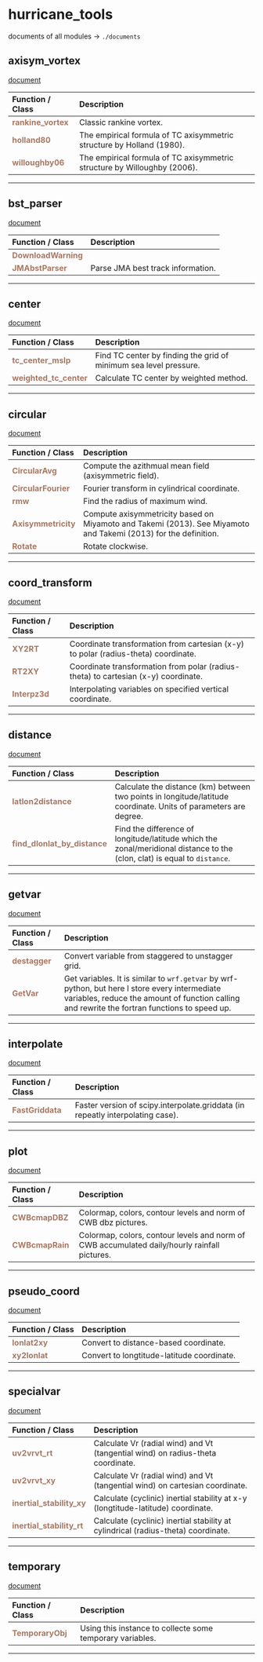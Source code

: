 # hurricane_tools
documents of all modules -> `./documents`


axisym_vortex
------
[document](./documents/axisym_vortex.md) 

| Function / Class | Description |
| :--------------- | :---------- |
| <font color="#a77864"> **rankine_vortex** </font> | Classic rankine vortex. |
| <font color="#a77864"> **holland80** </font> | The empirical formula of TC axisymmetric structure by Holland (1980). |
| <font color="#a77864"> **willoughby06** </font> | The empirical formula of TC axisymmetric structure by Willoughby (2006). |


******
bst_parser
------
[document](./documents/bst_parser.md) 

| Function / Class | Description |
| :--------------- | :---------- |
| <font color="#a77864"> **DownloadWarning** </font> |  |
| <font color="#a77864"> **JMAbstParser** </font> | Parse JMA best track information. |


******
center
------
[document](./documents/center.md) 

| Function / Class | Description |
| :--------------- | :---------- |
| <font color="#a77864"> **tc_center_mslp** </font> | Find TC center by finding the grid of minimum sea level pressure. |
| <font color="#a77864"> **weighted_tc_center** </font> | Calculate TC center by weighted method. |


******
circular
------
[document](./documents/circular.md) 

| Function / Class | Description |
| :--------------- | :---------- |
| <font color="#a77864"> **CircularAvg** </font> | Compute the azithmual mean field (axisymmetric field). |
| <font color="#a77864"> **CircularFourier** </font> | Fourier transform in cylindrical coordinate. |
| <font color="#a77864"> **rmw** </font> | Find the radius of maximum wind. |
| <font color="#a77864"> **Axisymmetricity** </font> | Compute axisymmetricity based on Miyamoto and Takemi (2013). See Miyamoto and Takemi (2013) for the definition. |
| <font color="#a77864"> **Rotate** </font> | Rotate clockwise. |


******
coord_transform
------
[document](./documents/coord_transform.md) 

| Function / Class | Description |
| :--------------- | :---------- |
| <font color="#a77864"> **XY2RT** </font> | Coordinate transformation from cartesian (x-y) to polar (radius-theta) coordinate. |
| <font color="#a77864"> **RT2XY** </font> | Coordinate transformation from polar (radius-theta) to cartesian (x-y) coordinate. |
| <font color="#a77864"> **Interpz3d** </font> | Interpolating variables on specified vertical coordinate. |


******
distance
------
[document](./documents/distance.md) 

| Function / Class | Description |
| :--------------- | :---------- |
| <font color="#a77864"> **latlon2distance** </font> | Calculate the distance (km) between two points in longitude/latitude coordinate. Units of parameters are degree. |
| <font color="#a77864"> **find_dlonlat_by_distance** </font> | Find the difference of longitude/latitude which the zonal/meridional distance to the (clon, clat) is equal to `distance`. |


******
getvar
------
[document](./documents/getvar.md) 

| Function / Class | Description |
| :--------------- | :---------- |
| <font color="#a77864"> **destagger** </font> | Convert variable from staggered to unstagger grid. |
| <font color="#a77864"> **GetVar** </font> | Get variables. It is similar to `wrf.getvar` by wrf-python, but here I store every intermediate variables, reduce the amount of function calling and rewrite the fortran functions to speed up. |


******
interpolate
------
[document](./documents/interpolate.md) 

| Function / Class | Description |
| :--------------- | :---------- |
| <font color="#a77864"> **FastGriddata** </font> | Faster version of scipy.interpolate.griddata (in repeatly interpolating case). |


******
plot
------
[document](./documents/plot.md) 

| Function / Class | Description |
| :--------------- | :---------- |
| <font color="#a77864"> **CWBcmapDBZ** </font> | Colormap, colors, contour levels and norm of CWB dbz pictures. |
| <font color="#a77864"> **CWBcmapRain** </font> | Colormap, colors, contour levels and norm of CWB accumulated daily/hourly rainfall pictures. |


******
pseudo_coord
------
[document](./documents/pseudo_coord.md) 

| Function / Class | Description |
| :--------------- | :---------- |
| <font color="#a77864"> **lonlat2xy** </font> | Convert to distance-based coordinate. |
| <font color="#a77864"> **xy2lonlat** </font> | Convert to longtitude-latitude coordinate. |


******
specialvar
------
[document](./documents/specialvar.md) 

| Function / Class | Description |
| :--------------- | :---------- |
| <font color="#a77864"> **uv2vrvt_rt** </font> | Calculate Vr (radial wind) and Vt (tangential wind) on radius-theta coordinate. |
| <font color="#a77864"> **uv2vrvt_xy** </font> | Calculate Vr (radial wind) and Vt (tangential wind) on cartesian coordinate. |
| <font color="#a77864"> **inertial_stability_xy** </font> | Calculate (cyclinic) inertial stability at x-y (longtitude-latitude) coordinate. |
| <font color="#a77864"> **inertial_stability_rt** </font> | Calculate (cyclinic) inertial stability at cylindrical (radius-theta) coordinate. |


******
temporary
------
[document](./documents/temporary.md) 

| Function / Class | Description |
| :--------------- | :---------- |
| <font color="#a77864"> **TemporaryObj** </font> | Using this instance to collecte some temporary variables. |


******
